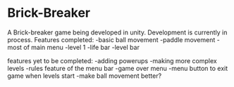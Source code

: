 # Brick-Breaker
A Brick-breaker game being developed in unity. Development is currently in process.
Features completed:
-basic ball movement
-paddle movement
-most of main menu
-level 1
-life bar
-level bar

features yet to be completed:
-adding powerups
-making more complex levels
-rules feature of the menu bar
-game over menu
-menu button to exit game when levels start
-make ball movement better? 
